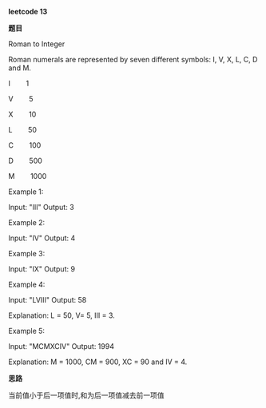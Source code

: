 **leetcode 13**

**题目**

Roman to Integer

Roman numerals are represented by seven different symbols: I, V, X, L, C, D and M.

I&nbsp;&nbsp;&nbsp;&nbsp;&nbsp;&nbsp;&nbsp;&nbsp;1

V&nbsp;&nbsp;&nbsp;&nbsp;&nbsp;&nbsp;&nbsp;&nbsp;5

X&nbsp;&nbsp;&nbsp;&nbsp;&nbsp;&nbsp;&nbsp;&nbsp;10

L&nbsp;&nbsp;&nbsp;&nbsp;&nbsp;&nbsp;&nbsp;&nbsp;50

C&nbsp;&nbsp;&nbsp;&nbsp;&nbsp;&nbsp;&nbsp;&nbsp;100

D&nbsp;&nbsp;&nbsp;&nbsp;&nbsp;&nbsp;&nbsp;&nbsp;500

M&nbsp;&nbsp;&nbsp;&nbsp;&nbsp;&nbsp;&nbsp;&nbsp;1000

Example 1:

Input: "III"
Output: 3

Example 2:

Input: "IV"
Output: 4

Example 3:

Input: "IX"
Output: 9

Example 4:

Input: "LVIII"
Output: 58

Explanation: L = 50, V= 5, III = 3.

Example 5:

Input: "MCMXCIV"
Output: 1994

Explanation: M = 1000, CM = 900, XC = 90 and IV = 4.

**思路**

当前值小于后一项值时,和为后一项值减去前一项值